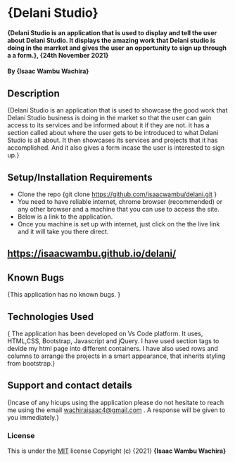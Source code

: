 # {Delani Studio}
#### {Delani Studio is an application that is used to display and tell the user about Delani Studio. It displays the amazing work that Delani studio is doing in the marrket and gives the user an opportunity to sign up through a a form.}, {24th November 2021}
#### By **{Isaac Wambu Wachira}**
## Description
{Delani Studio is an application that is used to showcase the good work that Delani Studio business is doing in the market so that the user can gain access to its services and be informed about it if they are not. it has a section called about where the user gets to be introduced to what Delani Studio is all about. It then showcases its services and projects that it has accomplished. And it also gives a form incase the user is interested to sign up.}
## Setup/Installation Requirements
* Clone the repo {git clone https://github.com/isaacwambu/delani.git }
* You need to have reliable internet, chrome browser (recommended) or any other browser and a machine that you can use to access the site.
* Below is a link to the application.
* Once you machine is set up with internet, just click on the the live link and it will take you there direct.
## https://isaacwambu.github.io/delani/
## Known Bugs
{This application has no known bugs. }
## Technologies Used
{ The application has been developed on Vs Code platform. It uses, HTML,CSS, Bootstrap, Javascript and jQuery. I have used section tags to devide my html page into different containers. I have also used rows and columns to arrange the projects in a smart appearance, that inherits styling from bootstrap.}
## Support and contact details
{Incase of any hicups using the application please do not hesitate to reach me using the email wachiraisaac4@gmail.com . A response will be given to you immediately.}
### License
This is under the [MIT](LICENSE) license
Copyright (c) {2021} **{Isaac Wambu Wachira}**